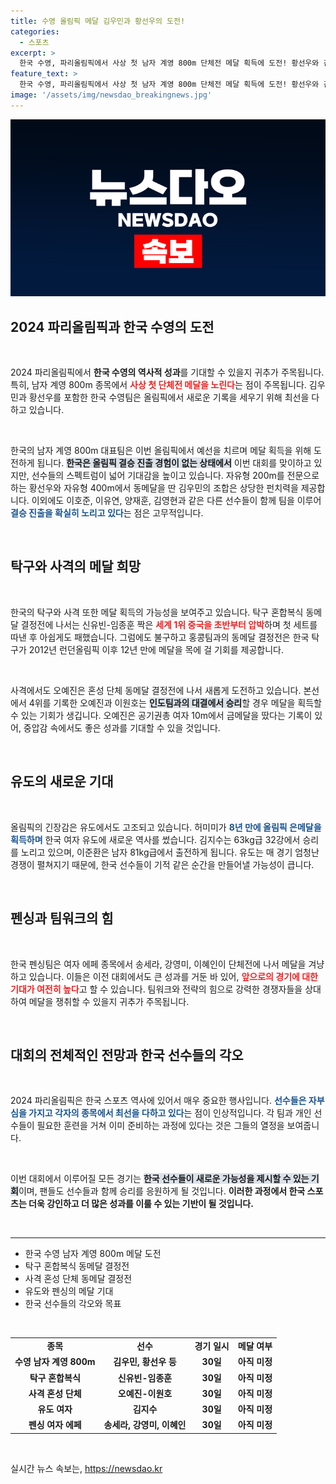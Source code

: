 ```yaml
---
title: 수영 올림픽 메달 김우민과 황선우의 도전!
categories:
  - 스포츠
excerpt: >
  한국 수영, 파리올림픽에서 사상 첫 남자 계영 800m 단체전 메달 획득에 도전! 황선우와 김우민, 예선 통과 목표로 나선다. 이번 기회를 놓치지 마세요!
feature_text: >
  한국 수영, 파리올림픽에서 사상 첫 남자 계영 800m 단체전 메달 획득에 도전! 황선우와 김우민, 예선 통과 목표로 나선다. 이번 기회를 놓치지 마세요!
image: '/assets/img/newsdao_breakingnews.jpg'
---
```


<p><img src="/assets/img/newsdao_breakingnews.jpg" alt="cryptoinkorea 속보" /></p>

<h2 data-ke-size="size26">2024 파리올림픽과 한국 수영의 도전</h2>

<p data-ke-size="size16">&nbsp;</p>

<p>2024 파리올림픽에서 <b>한국 수영의 역사적 성과</b>를 기대할 수 있을지 귀추가 주목됩니다. 특히, 남자 계영 800m 종목에서 <b><span style="color: #ee2323;">사상 첫 단체전 메달을 노린다</span></b>는 점이 주목됩니다. 김우민과 황선우를 포함한 한국 수영팀은 올림픽에서 새로운 기록을 세우기 위해 최선을 다하고 있습니다.</p>

<p data-ke-size="size16">&nbsp;</p>

<p>한국의 남자 계영 800m 대표팀은 이번 올림픽에서 예선을 치르며 메달 획득을 위해 도전하게 됩니다. <b><span style="background-color: #21538527;">한국은 올림픽 결승 진출 경험이 없는 상태에서</span></b> 이번 대회를 맞이하고 있지만, 선수들의 스펙트럼이 넓어 기대감을 높이고 있습니다. 자유형 200m를 전문으로 하는 황선우와 자유형 400m에서 동메달을 딴 김우민의 조합은 상당한 펀치력을 제공합니다. 이외에도 이호준, 이유연, 양재훈, 김영현과 같은 다른 선수들이 함께 팀을 이루어 <b><span style="color: #1a5490;">결승 진출을 확실히 노리고 있다</span></b>는 점은 고무적입니다.</p>

<p data-ke-size="size16">&nbsp;</p>

<h2 data-ke-size="size26">탁구와 사격의 메달 희망</h2>

<p data-ke-size="size16">&nbsp;</p>

<p>한국의 탁구와 사격 또한 메달 획득의 가능성을 보여주고 있습니다. 탁구 혼합복식 동메달 결정전에 나서는 신유빈-임종훈 짝은 <b><span style="color: #ee2323;">세계 1위 중국을 초반부터 압박</span></b>하며 첫 세트를 따낸 후 아쉽게도 패했습니다. 그럼에도 불구하고 홍콩팀과의 동메달 결정전은 한국 탁구가 2012년 런던올림픽 이후 12년 만에 메달을 목에 걸 기회를 제공합니다.</p>

<p data-ke-size="size16">&nbsp;</p>

<p>사격에서도 오예진은 혼성 단체 동메달 결정전에 나서 새롭게 도전하고 있습니다. 본선에서 4위를 기록한 오예진과 이원호는 <b><span style="background-color: #21538527;">인도팀과의 대결에서 승리</span></b>할 경우 메달을 획득할 수 있는 기회가 생깁니다. 오예진은 공기권총 여자 10m에서 금메달을 땄다는 기록이 있어, 중압감 속에서도 좋은 성과를 기대할 수 있을 것입니다.</p>

<p data-ke-size="size16">&nbsp;</p>

<h2 data-ke-size="size26">유도의 새로운 기대</h2>

<p data-ke-size="size16">&nbsp;</p>

<p>올림픽의 긴장감은 유도에서도 고조되고 있습니다. 허미미가 <b><span style="color: #1a5490;">8년 만에 올림픽 은메달을 획득하며</span></b> 한국 여자 유도에 새로운 역사를 썼습니다. 김지수는 63kg급 32강에서 승리를 노리고 있으며, 이준환은 남자 81kg급에서 출전하게 됩니다. 유도는 매 경기 엄청난 경쟁이 펼쳐지기 때문에, 한국 선수들이 기적 같은 순간을 만들어낼 가능성이 큽니다.</p>

<p data-ke-size="size16">&nbsp;</p>

<h2 data-ke-size="size26">펜싱과 팀워크의 힘</h2>

<p data-ke-size="size16">&nbsp;</p>

<p>한국 펜싱팀은 여자 에페 종목에서 송세라, 강영미, 이혜인이 단체전에 나서 메달을 겨냥하고 있습니다. 이들은 이전 대회에서도 큰 성과를 거둔 바 있어, <b><span style="color: #ee2323;">앞으로의 경기에 대한 기대가 여전히 높다</span></b>고 할 수 있습니다. 팀워크와 전략의 힘으로 강력한 경쟁자들을 상대하여 메달을 쟁취할 수 있을지 귀추가 주목됩니다.</p>

<p data-ke-size="size16">&nbsp;</p>

<h2 data-ke-size="size26">대회의 전체적인 전망과 한국 선수들의 각오</h2>

<p data-ke-size="size16">&nbsp;</p>

<p>2024 파리올림픽은 한국 스포츠 역사에 있어서 매우 중요한 행사입니다. <b><span style="color: #1a5490;">선수들은 자부심을 가지고 각자의 종목에서 최선을 다하고 있다</span></b>는 점이 인상적입니다. 각 팀과 개인 선수들이 필요한 훈련을 거쳐 이미 준비하는 과정에 있다는 것은 그들의 열정을 보여줍니다.</p>

<p data-ke-size="size16">&nbsp;</p>

<p>이번 대회에서 이루어질 모든 경기는 <b><span style="background-color: #21538527;">한국 선수들이 새로운 가능성을 제시할 수 있는 기회</span></b>이며, 팬들도 선수들과 함께 승리를 응원하게 될 것입니다. <b>이러한 과정에서 한국 스포츠는 더욱 강인하고 더 많은 성과를 이룰 수 있는 기반이 될 것입니다.</b></p>

<p data-ke-size="size16">&nbsp;</p>

<hr>

<ul>
    <li>한국 수영 남자 계영 800m 메달 도전</li>
    <li>탁구 혼합복식 동메달 결정전</li>
    <li>사격 혼성 단체 동메달 결정전</li>
    <li>유도와 펜싱의 메달 기대</li>
    <li>한국 선수들의 각오와 목표</li>
</ul>

<p data-ke-size="size16">&nbsp;</p>

<table style="width: 100%;">
    <tr>
        <td style="text-align: center; height: 17px;"><b>종목</b></td>
        <td style="text-align: center; height: 17px;"><b>선수</b></td>
        <td style="text-align: center; height: 17px;"><b>경기 일시</b></td>
        <td style="text-align: center; height: 17px;"><b>메달 여부</b></td>
    </tr>
    <tr>
        <td style="text-align: center; height: 17px;"><b>수영 남자 계영 800m</b></td>
        <td style="text-align: center; height: 17px;"><b>김우민, 황선우 등</b></td>
        <td style="text-align: center; height: 17px;"><b>30일</b></td>
        <td style="text-align: center; height: 17px;"><b>아직 미정</b></td>
    </tr>
    <tr>
        <td style="text-align: center; height: 17px;"><b>탁구 혼합복식</b></td>
        <td style="text-align: center; height: 17px;"><b>신유빈-임종훈</b></td>
        <td style="text-align: center; height: 17px;"><b>30일</b></td>
        <td style="text-align: center; height: 17px;"><b>아직 미정</b></td>
    </tr>
    <tr>
        <td style="text-align: center; height: 17px;"><b>사격 혼성 단체</b></td>
        <td style="text-align: center; height: 17px;"><b>오예진-이원호</b></td>
        <td style="text-align: center; height: 17px;"><b>30일</b></td>
        <td style="text-align: center; height: 17px;"><b>아직 미정</b></td>
    </tr>
    <tr>
        <td style="text-align: center; height: 17px;"><b>유도 여자</b></td>
        <td style="text-align: center; height: 17px;"><b>김지수</b></td>
        <td style="text-align: center; height: 17px;"><b>30일</b></td>
        <td style="text-align: center; height: 17px;"><b>아직 미정</b></td>
    </tr>
    <tr>
        <td style="text-align: center; height: 17px;"><b>펜싱 여자 에페</b></td>
        <td style="text-align: center; height: 17px;"><b>송세라, 강영미, 이혜인</b></td>
        <td style="text-align: center; height: 17px;"><b>30일</b></td>
        <td style="text-align: center; height: 17px;"><b>아직 미정</b></td>
    </tr>
</table>

<p data-ke-size="size16">&nbsp;</p>
실시간 뉴스 속보는, <a href="https://newsdao.kr" rel="dofollow">https://newsdao.kr</a>


